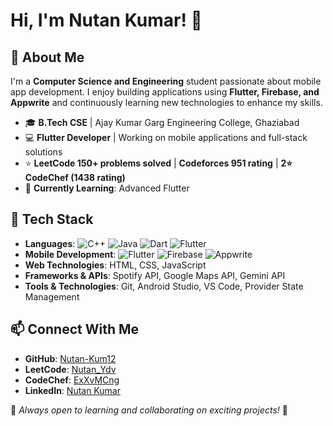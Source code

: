 # Hi, I'm Nutan Kumar! 👋

## 🚀 About Me
I'm a **Computer Science and Engineering** student passionate about mobile app development. I enjoy building applications using **Flutter, Firebase, and Appwrite** and continuously learning new technologies to enhance my skills.

- 🎓 **B.Tech CSE** | Ajay Kumar Garg Engineering College, Ghaziabad
- 💻 **Flutter Developer** | Working on mobile applications and full-stack solutions
- ⭐ **LeetCode 150+ problems solved** | **Codeforces 951 rating** | **2⭐ CodeChef (1438 rating)**
- 🎯 **Currently Learning**: Advanced Flutter

## 🔨 Tech Stack
- **Languages**:
![C++](https://img.shields.io/badge/C++-00599C?style=for-the-badge&logo=c%2B%2B&logoColor=white)
![Java](https://img.shields.io/badge/Java-ED8B00?style=for-the-badge&logo=java&logoColor=white)
![Dart](https://img.shields.io/badge/Dart-0175C2?style=for-the-badge&logo=dart&logoColor=white)
![Flutter](https://img.shields.io/badge/Flutter-02569B?style=for-the-badge&logo=flutter&logoColor=white)
- **Mobile Development**:
![Flutter](<img src="https://raw.githubusercontent.com/devicons/devicon/master/icons/flutter/flutter-original.svg" width="40" height="40" alt="Flutter"/>
)
![Firebase](<img src="https://raw.githubusercontent.com/devicons/devicon/master/icons/firebase/firebase-plain.svg" width="40" height="40" alt="Firebase"/>)
![Appwrite](<img src="https://raw.githubusercontent.com/devicons/devicon/master/icons/javascript/javascript-original.svg" width="40" height="40" alt="JavaScript"/>)
- **Web Technologies**: HTML, CSS, JavaScript
- **Frameworks & APIs**: Spotify API, Google Maps API, Gemini API
- **Tools & Technologies**: Git, Android Studio, VS Code, Provider State Management



## 📫 Connect With Me
- **GitHub**: [Nutan-Kum12](https://github.com/Nutan-Kum12)
- **LeetCode**: [Nutan_Ydv](https://leetcode.com/u/Nutan_ydv1/)
- **CodeChef**: [ExXvMCng](https://www.codechef.com/users/raushanydv1)
- **LinkedIn**: [Nutan Kumar](https://www.linkedin.com/in/nutan-kumar-7b9b05329/)

📌 *Always open to learning and collaborating on exciting projects!* 🚀



